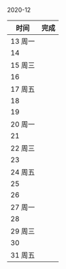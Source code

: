 2020-12

| 时间    | 完成 |
| ------- | ---- |
| 13 周一 |      |
| 14      |      |
| 15 周三 |      |
| 16      |      |
| 17 周五 |      |
| 18      |      |
| 19      |      |
| 20 周一 |      |
| 21      |      |
| 22 周三 |      |
| 23      |      |
| 24 周五 |      |
| 25      |      |
| 26      |      |
| 27 周一 |      |
| 28      |      |
| 29 周三 |      |
| 30      |      |
| 31 周五 |      |

